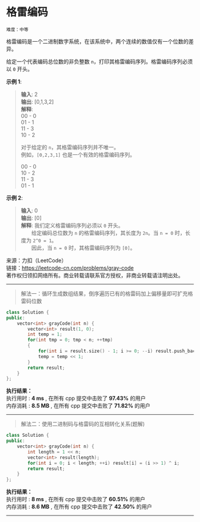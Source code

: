 # 格雷编码 #  
`难度：中等` 

格雷编码是一个二进制数字系统，在该系统中，两个连续的数值仅有一个位数的差异。  

给定一个代表编码总位数的非负整数 `n`，打印其格雷编码序列。格雷编码序列必须以 `0` 开头。  

**示例 1**:   
>**输入**: 2   
>**输出**: [0,1,3,2]  
>**解释**:   
>00 - 0  
>01 - 1  
>11 - 3  
>10 - 2  
>  
>对于给定的 `n`，其格雷编码序列并不唯一。  
>例如，`[0,2,3,1]` 也是一个有效的格雷编码序列。  
>  
>00 - 0  
>10 - 2  
>11 - 3  
>01 - 1  

**示例 2**:   
>**输入**: 0   
>**输出**: [0]  
>**解释**: 我们定义格雷编码序列必须以 `0` 开头。  
>&emsp;&emsp;给定编码总位数为 `n` 的格雷编码序列，其长度为 `2n`。当 `n = 0` 时，长度为 `2^0 = 1`。  
>&emsp;&emsp;因此，当 `n = 0` 时，其格雷编码序列为 `[0]`。

来源：力扣（LeetCode）  
链接：https://leetcode-cn.com/problems/gray-code  
著作权归领扣网络所有。商业转载请联系官方授权，非商业转载请注明出处。  

---  
>解法一：循环生成数组结果，倒序遍历已有的格雷码加上偏移量即可扩充格雷码位数  

```C++
class Solution {
public:
    vector<int> grayCode(int n) {
        vector<int> result(1, 0);
        int temp = 1;
        for(int tmp = 0; tmp < n; ++tmp)
        {
            for(int i = result.size() - 1; i >= 0; --i) result.push_back(result[i] + temp);
            temp = temp << 1;
        }
        return result;
    }
};
```  

**执行结果：**  
执行用时 : **4 ms** , 在所有 cpp 提交中击败了 **97.43%** 的用户  
内存消耗 : **8.5 MB** , 在所有 cpp 提交中击败了 **71.82%** 的用户  

---  
>解法二：使用二进制码与格雷码的互相转化关系(题解)  

```C++
class Solution {
public:
    vector<int> grayCode(int n) {
        int length = 1 << n;
        vector<int> result(length);
        for(int i = 0; i < length; ++i) result[i] = (i >> 1) ^ i;
        return result;
    }
};
```  

**执行结果：**  
执行用时 : **8 ms** , 在所有 cpp 提交中击败了 **60.51%** 的用户  
内存消耗 : **8.6 MB** , 在所有 cpp 提交中击败了 **42.50%** 的用户  

---  